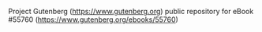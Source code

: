 Project Gutenberg (https://www.gutenberg.org) public repository for
eBook #55760 (https://www.gutenberg.org/ebooks/55760)
